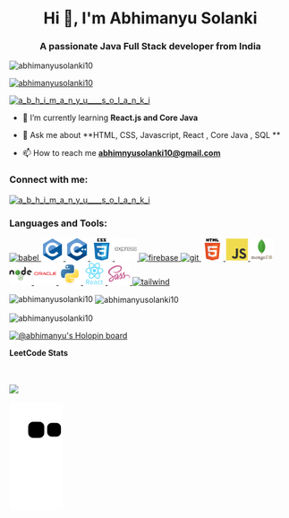 <h1 align="center">Hi 👋, I'm Abhimanyu Solanki</h1>
<h3 align="center">A passionate Java Full Stack developer from India</h3>

<p align="left"> <img src="https://komarev.com/ghpvc/?username=abhimanyusolanki10&label=Profile%20views&color=0e75b6&style=flat" alt="abhimanyusolanki10" /> </p>

<p align="left"> <a href="https://github.com/ryo-ma/github-profile-trophy"><img src="https://github-profile-trophy.vercel.app/?username=abhimanyusolanki10" alt="abhimanyusolanki10" /></a> </p>

<p align="left"> <a href="https://twitter.com/a_b_h_i_m_a_n_y_u____s_o_l_a_n_k_i" target="blank"><img src="https://img.shields.io/twitter/follow/a_b_h_i_m_a_n_y_u____s_o_l_a_n_k_i?logo=twitter&style=for-the-badge" alt="a_b_h_i_m_a_n_y_u____s_o_l_a_n_k_i" /></a> </p>


- 🌱 I’m currently learning **React.js and Core Java**

- 💬 Ask me about **HTML, CSS, Javascript, React , Core Java , SQL **

- 📫 How to reach me **abhimnyusolanki10@gmail.com**



<h3 align="left">Connect with me:</h3>
<p align="left">
<a href="https://twitter.com/a_b_h_i_m_a_n_y_u____s_o_l_a_n_k_i" target="blank"><img align="center" src="https://raw.githubusercontent.com/rahuldkjain/github-profile-readme-generator/master/src/images/icons/Social/twitter.svg" alt="a_b_h_i_m_a_n_y_u____s_o_l_a_n_k_i" height="30" width="40" /></a>
</p>

<h3 align="left">Languages and Tools:</h3>
<p align="left"> <a href="https://babeljs.io/" target="_blank" rel="noreferrer"> <img src="https://www.vectorlogo.zone/logos/babeljs/babeljs-icon.svg" alt="babel" width="40" height="40"/> </a> <a href="https://www.cprogramming.com/" target="_blank" rel="noreferrer"> <img src="https://raw.githubusercontent.com/devicons/devicon/master/icons/c/c-original.svg" alt="c" width="40" height="40"/> </a> <a href="https://www.w3schools.com/cpp/" target="_blank" rel="noreferrer"> <img src="https://raw.githubusercontent.com/devicons/devicon/master/icons/cplusplus/cplusplus-original.svg" alt="cplusplus" width="40" height="40"/> </a> <a href="https://www.w3schools.com/css/" target="_blank" rel="noreferrer"> <img src="https://raw.githubusercontent.com/devicons/devicon/master/icons/css3/css3-original-wordmark.svg" alt="css3" width="40" height="40"/> </a> <a href="https://expressjs.com" target="_blank" rel="noreferrer"> <img src="https://raw.githubusercontent.com/devicons/devicon/master/icons/express/express-original-wordmark.svg" alt="express" width="40" height="40"/> </a> <a href="https://firebase.google.com/" target="_blank" rel="noreferrer"> <img src="https://www.vectorlogo.zone/logos/firebase/firebase-icon.svg" alt="firebase" width="40" height="40"/> </a> <a href="https://git-scm.com/" target="_blank" rel="noreferrer"> <img src="https://www.vectorlogo.zone/logos/git-scm/git-scm-icon.svg" alt="git" width="40" height="40"/> </a> <a href="https://www.w3.org/html/" target="_blank" rel="noreferrer"> <img src="https://raw.githubusercontent.com/devicons/devicon/master/icons/html5/html5-original-wordmark.svg" alt="html5" width="40" height="40"/> </a> <a href="https://developer.mozilla.org/en-US/docs/Web/JavaScript" target="_blank" rel="noreferrer"> <img src="https://raw.githubusercontent.com/devicons/devicon/master/icons/javascript/javascript-original.svg" alt="javascript" width="40" height="40"/> </a> <a href="https://www.mongodb.com/" target="_blank" rel="noreferrer"> <img src="https://raw.githubusercontent.com/devicons/devicon/master/icons/mongodb/mongodb-original-wordmark.svg" alt="mongodb" width="40" height="40"/> </a> <a href="https://nodejs.org" target="_blank" rel="noreferrer"> <img src="https://raw.githubusercontent.com/devicons/devicon/master/icons/nodejs/nodejs-original-wordmark.svg" alt="nodejs" width="40" height="40"/> </a> <a href="https://www.oracle.com/" target="_blank" rel="noreferrer"> <img src="https://raw.githubusercontent.com/devicons/devicon/master/icons/oracle/oracle-original.svg" alt="oracle" width="40" height="40"/> </a> <a href="https://www.python.org" target="_blank" rel="noreferrer"> <img src="https://raw.githubusercontent.com/devicons/devicon/master/icons/python/python-original.svg" alt="python" width="40" height="40"/> </a> <a href="https://reactjs.org/" target="_blank" rel="noreferrer"> <img src="https://raw.githubusercontent.com/devicons/devicon/master/icons/react/react-original-wordmark.svg" alt="react" width="40" height="40"/> </a> <a href="https://sass-lang.com" target="_blank" rel="noreferrer"> <img src="https://raw.githubusercontent.com/devicons/devicon/master/icons/sass/sass-original.svg" alt="sass" width="40" height="40"/> </a> <a href="https://tailwindcss.com/" target="_blank" rel="noreferrer"> <img src="https://www.vectorlogo.zone/logos/tailwindcss/tailwindcss-icon.svg" alt="tailwind" width="40" height="40"/> </a> </p>



<p><img align="left" src="https://github-readme-stats.vercel.app/api/top-langs?username=abhimanyusolanki10&show_icons=true&locale=en&layout=compact" alt="abhimanyusolanki10" /></p>



<p>&nbsp;<img align="center" src="https://github-readme-stats.vercel.app/api?username=abhimanyusolanki10&show_icons=true&locale=en" alt="abhimanyusolanki10" /></p>



<p><img align="center" src="https://github-readme-streak-stats.herokuapp.com/?user=abhimanyusolanki10&" alt="abhimanyusolanki10" /></p>



[![@abhimanyu's Holopin board](https://holopin.me/abhimanyu)](https://holopin.io/@abhimanyu)





<summary><b> LeetCode Stats </b></summary>
<br></br>


![](https://leetcard.jacoblin.cool/Abhimanyu_solanki/?ext=heatmap)


![Snake animation](https://github.com/AbhimanyuSolanki10/AbhimanyuSolanki10/blob/output/github-contribution-grid-snake.svg)
